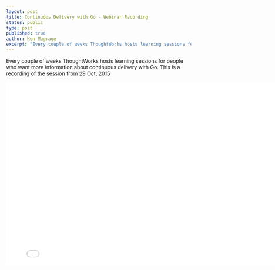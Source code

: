 ```yaml
---
layout: post
title: Continuous Delivery with Go - Webinar Recording
status: public
type: post
published: true
author: Ken Mugrage
excerpt: "Every couple of weeks ThoughtWorks hosts learning sessions for people who want more information about continuous delivery with Go. This is a recording of the session from 29 Oct, 2015"
---
```


Every couple of weeks ThoughtWorks hosts learning sessions for people who want more information about continuous delivery with Go. This is a recording of the session from 29 Oct, 2015

<iframe src="//fast.wistia.net/embed/iframe/f3qumi9n45" allowtransparency="true" frameborder="0" scrolling="no" class="wistia_embed" name="wistia_embed" allowfullscreen mozallowfullscreen webkitallowfullscreen oallowfullscreen msallowfullscreen width="800" height="500"></iframe>
<script src="//fast.wistia.net/assets/external/E-v1.js" async></script>
